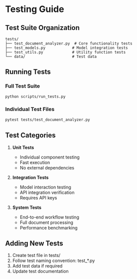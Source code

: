 # Testing Guide

## Test Suite Organization
```
tests/
├── test_document_analyzer.py  # Core functionality tests
├── test_models.py            # Model integration tests
├── test_utils.py             # Utility function tests
└── data/                     # Test data
```

## Running Tests
### Full Test Suite
```bash
python scripts/run_tests.py
```

### Individual Test Files
```bash
pytest tests/test_document_analyzer.py
```

## Test Categories
1. **Unit Tests**
   - Individual component testing
   - Fast execution
   - No external dependencies

2. **Integration Tests**
   - Model interaction testing
   - API integration verification
   - Requires API keys

3. **System Tests**
   - End-to-end workflow testing
   - Full document processing
   - Performance benchmarking

## Adding New Tests
1. Create test file in tests/
2. Follow test naming convention: test_*.py
3. Add test data if required
4. Update test documentation